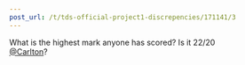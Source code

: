 ```yaml
---
post_url: /t/tds-official-project1-discrepencies/171141/3
---
```

What is the highest mark anyone has scored? Is it 22/20  
[@Carlton](/u/carlton)?
